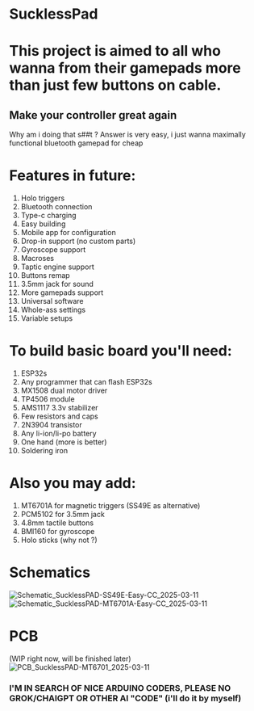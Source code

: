 # SucklessPad
# This project is aimed to all who wanna from their gamepads more than just few buttons on cable.
## Make your controller great again
Why am i doing that s##t ? Answer is very easy, i just wanna maximally functional bluetooth gamepad for cheap

# Features in future:
1. Holo triggers
2. Bluetooth connection
3. Type-c charging
4. Easy building
5. Mobile app for configuration
6. Drop-in support (no custom parts)
7. Gyroscope support
8. Macroses
9. Taptic engine support
10. Buttons remap
11. 3.5mm jack for sound
12. More gamepads support
13. Universal software
14. Whole-ass settings
15. Variable setups

# To build basic board you'll need:
1. ESP32s
2. Any programmer that can flash ESP32s
3. MX1508 dual motor driver
4. TP4506 module
5. AMS1117 3.3v stabilizer
6. Few resistors and caps
7. 2N3904 transistor
8. Any li-ion/li-po battery
9. One hand (more is better)
10. Soldering iron

# Also you may add:
1. MT6701A for magnetic triggers
   (SS49E as alternative)
2. PCM5102 for 3.5mm jack
3. 4.8mm tactile buttons
4. BMI160 for gyroscope
5. Holo sticks (why not ?)

# Schematics
![Schematic_SucklessPAD-SS49E-Easy-CC_2025-03-11](https://github.com/user-attachments/assets/7ba3fd3b-9b96-4f8d-85f8-788daeaf18a5)
![Schematic_SucklessPAD-MT6701A-Easy-CC_2025-03-11](https://github.com/user-attachments/assets/1ae25ab6-496a-4bae-b18d-f1f39433c848)



# PCB 
(WIP right now, will be finished later)
![PCB_SucklessPAD-MT6701_2025-03-11](https://github.com/user-attachments/assets/55416072-0c77-431a-91d0-07ff5a5aad16)


### I'M IN SEARCH OF NICE ARDUINO CODERS, PLEASE NO GROK/CHAIGPT OR OTHER AI "CODE" (i'll do it by myself)
